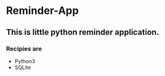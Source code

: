 # Reminder-App
## This is little python reminder application.

### Recipies are 

* Python3
* SQLite
